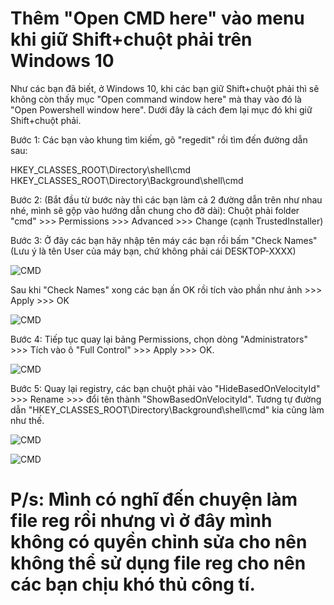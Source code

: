# Thêm "Open CMD here" vào menu khi giữ Shift+chuột phải trên Windows 10

Như các bạn đã biết, ở Windows 10, khi các bạn giữ Shift+chuột phải thì sẽ không còn thấy mục "Open command window here" mà thay vào đó là "Open Powershell window here". Dưới đây là cách đem lại mục đó khi giữ Shift+chuột phải.

Bước 1: Các bạn vào khung tìm kiếm, gõ "regedit" rồi tìm đến đường dẫn sau:

HKEY_CLASSES_ROOT\Directory\shell\cmd
HKEY_CLASSES_ROOT\Directory\Background\shell\cmd

Bước 2: (Bắt đầu từ bước này thì các bạn làm cả 2 đường dẫn trên như nhau nhé, mình sẽ gộp vào hướng dẫn chung cho đỡ dài): Chuột phải folder "cmd" >>> Permissions >>> Advanced >>> Change (cạnh TrustedInstaller)

Bước 3: Ở đây các bạn hãy nhập tên máy các bạn rồi bấm "Check Names" (Lưu ý là tên User của máy bạn, chứ không phải cái DESKTOP-XXXX)

![CMD](https://i.imgur.com/x69Npc3.jpg)

Sau khi "Check Names" xong các bạn ấn OK rồi tích vào phần như ảnh >>> Apply >>> OK

![CMD](https://www.windowscentral.com/sites/wpcentral.com/files/styles/xlarge/public/field/image/2017/05/replace-owner-subcontainters-cmd.jpg)

Bước 4: Tiếp tục quay lại bảng Permissions, chọn dòng "Administrators" >>> Tích vào ô "Full Control" >>> Apply >>> OK.

![CMD](https://www.windowscentral.com/sites/wpcentral.com/files/styles/mediumplus/public/field/image/2017/05/permissions-administrators-fullcontrol-cmd.jpg)

Bước 5: Quay lại registry, các bạn chuột phải vào "HideBasedOnVelocityId" >>> Rename >>> đổi tên thành "ShowBasedOnVelocityId". Tương tự đường dẫn "HKEY_CLASSES_ROOT\Directory\Background\shell\cmd" kia cũng làm như thế.

![CMD](https://www.windowscentral.com/sites/wpcentral.com/files/styles/xlarge/public/field/image/2017/11/background-showbasedonvelocityid.jpg)

![CMD](https://www.windowscentral.com/sites/wpcentral.com/files/styles/xlarge/public/field/image/2017/11/background-open-command-window-here.jpg)

# P/s: Mình có nghĩ đến chuyện làm file reg rồi nhưng vì ở đây mình không có quyền chỉnh sửa cho nên không thể sử dụng file reg cho nên các bạn chịu khó thủ công tí.
